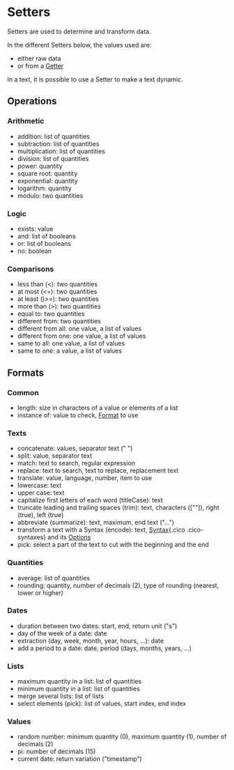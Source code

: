 # Setters

Setters are used to determine and transform data.

In the different Setters below, the values used are:

- either raw data
- or from a [Getter](/concepts/recipes/getters)

In a text, it is possible to use a Setter to make a text dynamic.

## Operations

### Arithmetic
- addition: list of quantities
- subtraction: list of quantities
- multiplication: list of quantities
- division: list of quantities
- power: quantity
- square root: quantity
- exponential: quantity
- logarithm: quantity
- modulo: two quantities

### Logic
- exists: value
- and: list of booleans
- or: list of booleans
- no: boolean

### Comparisons
- less than (<): two quantities
- at most (<=): two quantities
- at least ()>=): two quantities
- more than (>): two quantities
- equal to: two quantities
- different from: two quantities
- different from all: one value, a list of values
- different from one: one value, a list of values
- same to all: one value, a list of values
- same to one: a value, a list of values


## Formats

### Common
- length: size in characters of a value or elements of a list
- instance of: value to check, [Format](/concepts/recipes/formats) to use

### Texts
- concatenate: values, separator text (" ")
- split: value, separator text
- match: text to search, regular expression
- replace: text to search, text to replace, replacement text
- translate: value, language, number, item to use
- lowercase: text
- upper case: text
- capitalize first letters of each word (titleCase): text
- truncate leading and trailing spaces (trim): text, characters ([""]), right (true), left (true)
- abbreviate (summarize): text, maximum, end text ("...")
- transform a text with a Syntax (encode): text, [Syntax](/concepts/validations/syntaxes){.cico .cico-syntaxes} and its [Options](/concepts/recipes/options)
- pick: select a part of the text to cut with the beginning and the end

### Quantities
- average: list of quantities
- rounding: quantity, number of decimals (2), type of rounding (nearest, lower or higher)

### Dates
- duration between two dates: start, end, return unit ("s")
- day of the week of a date: date
- extraction (day, week, month, year, hours, ...): date
- add a period to a date: date, period (days, months, years, ...)

### Lists
- maximum quantity in a list: list of quantities
- minimum quantity in a list: list of quantities
- merge several lists: list of lists
- select elements (pick): list of values, start index, end index

### Values
- random number: minimum quantity (0), maximum quantity (1), number of decimals (2)
- pi: number of decimals (15)
- current date: return variation ("timestamp")
